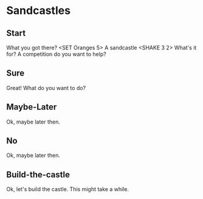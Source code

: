 # Sandcastles

## Start

What you got there? <SET Oranges 5>
A sandcastle <SHAKE 3 2> <GET Apples>
What's it for?
A competition do you want to help?

## Sure

Great! What do you want to do? <GET Oranges> <Change>

## Maybe-Later

Ok, maybe later then.

## No

Ok, maybe later then.

## Build-the-castle

Ok, let's build the castle. <Build>
This might take a while.
